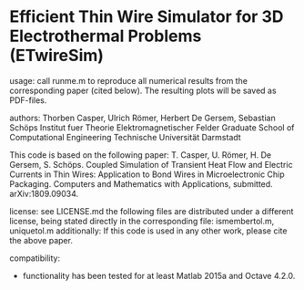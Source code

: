 # Efficient Thin Wire Simulator for 3D Electrothermal Problems (ETwireSim)
usage: call runme.m to reproduce all numerical results from the corresponding paper (cited below). The resulting plots will be saved as PDF-files.

authors:
Thorben Casper, Ulrich Römer, Herbert De Gersem, Sebastian Schöps
Institut fuer Theorie Elektromagnetischer Felder
Graduate School of Computational Engineering
Technische Universität Darmstadt

This code is based on the following paper:
T. Casper, U. Römer, H. De Gersem, S. Schöps. Coupled Simulation of
Transient Heat Flow and Electric Currents in Thin Wires: Application to
Bond Wires in Microelectronic Chip Packaging. Computers and Mathematics
with Applications, submitted. arXiv:1809.09034.

license: see LICENSE.md
         the following files are distributed under a different license, being stated directly in the corresponding file:
         ismembertol.m, uniquetol.m
additionally: If this code is used in any other work, please cite the above paper.

compatibility:
- functionality has been tested for at least Matlab 2015a and Octave 4.2.0.

